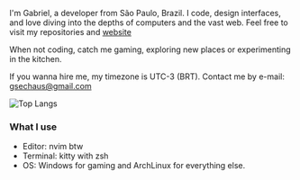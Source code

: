 I'm Gabriel, a developer from São Paulo, Brazil. I code, design interfaces, and love diving into the depths of computers and the vast web. 
Feel free to visit my repositories and [website](https://www.gabscs.com/)

When not coding, catch me gaming, exploring new places or experimenting in the kitchen.

If you wanna hire me, my timezone is UTC-3 (BRT). Contact me by e-mail: gsechaus@gmail.com

![Top Langs](https://github-readme-stats.vercel.app/api/top-langs/?username=gasech&layout=compact&hide=css&theme=holi)

### What I use
<ul>
  <li>Editor: nvim btw</li>
  <li>Terminal: kitty with zsh</li>
  <li>OS: Windows for gaming and ArchLinux for everything else.</li>
</ul>
